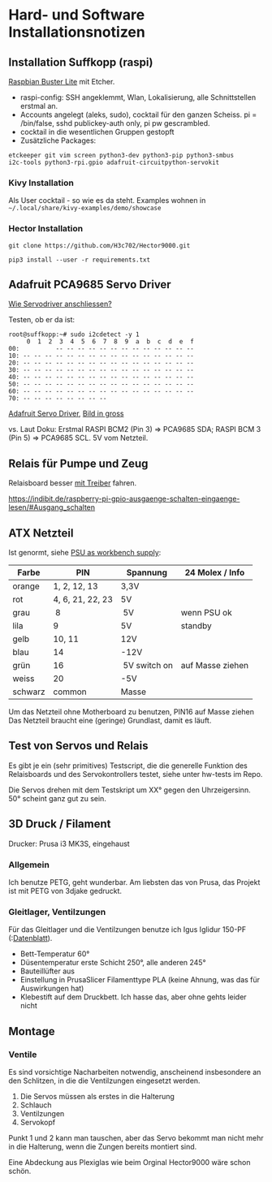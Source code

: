 # Hard- und Software Installationsnotizen
## Installation Suffkopp (raspi)

[Raspbian Buster Lite](https://www.raspberrypi.org/downloads/raspbian/)
mit Etcher. 

* raspi-config: SSH angeklemmt, Wlan, Lokalisierung, alle Schnittstellen
erstmal an.
* Accounts angelegt (aleks, sudo), cocktail für den ganzen
  Scheiss. pi = /bin/false, sshd publickey-auth only, pi pw gescrambled.
* cocktail in die wesentlichen Gruppen gestopft
* Zusätzliche Packages: 

```
etckeeper git vim screen python3-dev python3-pip python3-smbus 
i2c-tools python3-rpi.gpio adafruit-circuitpython-servokit
```

### Kivy Installation

Als User cocktail - so wie es da steht.
Examples wohnen in `~/.local/share/kivy-examples/demo/showcase`

### Hector Installation
`git clone https://github.com/H3c702/Hector9000.git`

`pip3 install --user -r requirements.txt`

## Adafruit PCA9685 Servo Driver

[Wie Servodriver anschliessen?](https://learn.adafruit.com/adafruit-16-channel-servo-driver-with-raspberry-pi/configuring-your-pi-for-i2c)

Testen, ob er da ist:

```
root@suffkopp:~# sudo i2cdetect -y 1
     0  1  2  3  4  5  6  7  8  9  a  b  c  d  e  f
00:          -- -- -- -- -- -- -- -- -- -- -- -- --
10: -- -- -- -- -- -- -- -- -- -- -- -- -- -- -- --
20: -- -- -- -- -- -- -- -- -- -- -- -- -- -- -- --
30: -- -- -- -- -- -- -- -- -- -- -- -- -- -- -- --
40: -- -- -- -- -- -- -- -- -- -- -- -- -- -- -- --
50: -- -- -- -- -- -- -- -- -- -- -- -- -- -- -- --
60: -- -- -- -- -- -- -- -- -- -- -- -- -- -- -- --
70: -- -- -- -- -- -- -- --
```
[Adafruit Servo Driver](https://learn.adafruit.com/adafruit-16-channel-servo-driver-with-raspberry-pi/hooking-it-up), [Bild in gross](https://cdn-learn.adafruit.com/assets/assets/000/069/564/original/components_raspi_pca9685_i2c_with_servo.jpg?1547757668)

vs. Laut Doku: Erstmal RASPI BCM2 (Pin 3) => PCA9685 SDA; RASPI BCM 3 (Pin 5) => PCA9685 SCL.
5V vom Netzteil.

## Relais für Pumpe und Zeug
Relaisboard besser [mit Treiber](http://www.susa.net/wordpress/2012/06/raspberry-pi-relay-using-gpio/) fahren.

https://indibit.de/raspberry-pi-gpio-ausgaenge-schalten-eingaenge-lesen/#Ausgang_schalten

## ATX Netzteil 

Ist genormt, siehe [PSU as workbench supply](https://www.electronics-tutorials.ws/blog/convert-atx-psu-to-bench-supply.html):

Farbe | PIN | Spannung | 24 Molex / Info
----- | --- | ---- | ----
orange | 1, 2, 12, 13 | 3,3V |
rot| 4, 6, 21, 22, 23 |5V | 
grau | 8 | 5V | wenn PSU ok
lila| 9 | 5V | standby
gelb| 10, 11 | 12V|
blau| 14 | -12V|
grün| 16 | 5V switch on| auf Masse ziehen
weiss | 20 | -5V |
schwarz| common | Masse|

Um das Netzteil ohne Motherboard zu benutzen, PIN16 auf Masse ziehen Das Netzteil braucht eine (geringe) Grundlast, damit es läuft.

## Test von Servos und Relais

Es gibt je ein (sehr primitives) Testscript, die die generelle Funktion des Relaisboards und des Servokontrollers testet, siehe unter hw-tests im Repo.

Die Servos drehen mit dem Testskript um XX° gegen den Uhrzeigersinn. 50° scheint ganz gut zu sein.


## 3D Druck / Filament

Drucker: Prusa i3 MK3S, eingehaust

### Allgemein

Ich benutze PETG, geht wunderbar. 
Am liebsten das von Prusa, das Projekt ist mit PETG von 3djake gedruckt.

### Gleitlager, Ventilzungen

Für das Gleitlager und die Ventilzungen benutze ich Igus Iglidur 150-PF (:[Datenblatt](doc-extern/iglidur-I-150-PF-Verarbeitungshinweise-FDM.pdf)). 

* Bett-Temperatur 60°
* Düsentemperatur erste Schicht 250°, alle anderen 245°
* Bauteillüfter aus
* Einstellung in PrusaSlicer Filamenttype PLA (keine Ahnung, was das für Auswirkungen hat)
* Klebestift auf dem Druckbett. Ich hasse das, aber ohne gehts leider nicht

## Montage
### Ventile

Es sind vorsichtige Nacharbeiten notwendig, anscheinend insbesondere an den Schlitzen, in die die Ventilzungen eingesetzt werden.

1. Die Servos müssen als erstes in die Halterung
2. Schlauch
3. Ventilzungen
4. Servokopf

Punkt 1 und 2 kann man tauschen, aber das Servo bekommt man nicht mehr in die Halterung, wenn die Zungen bereits montiert sind.

Eine Abdeckung aus Plexiglas wie beim Orginal Hector9000 wäre schon schön.
